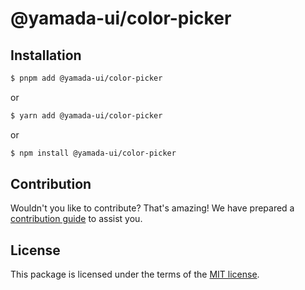 # @yamada-ui/color-picker

## Installation

```sh
$ pnpm add @yamada-ui/color-picker
```

or

```sh
$ yarn add @yamada-ui/color-picker
```

or

```sh
$ npm install @yamada-ui/color-picker
```

## Contribution

Wouldn't you like to contribute? That's amazing! We have prepared a [contribution guide](https://github.com/yamada-ui/yamada-ui/blob/main/CONTRIBUTING.md) to assist you.

## License

This package is licensed under the terms of the
[MIT license](https://github.com/yamada-ui/yamada-ui/blob/main/LICENSE).
